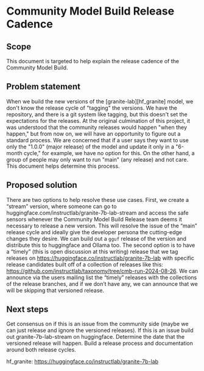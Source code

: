 # Community Model Build Release Cadence

## Scope

This document is targeted to help explain the release cadence of the Community Model Build.

## Problem statement

When we build the new versions of the [granite-lab][hf_granite] model, we don't know the release cycle of "tagging" the versions. We have the repository, and there is a git system like tagging, but this doesn't set the expectations for the releases.
	At the original culmination of this project, it was understood that the community releases would happen "when they happen," but from now on, we will have an opportunity to figure out a standard process.
	We are concerned that if a user says they want to use only the "1.0.0" (major release) of the model and update it only in a "6-month cycle," for example, we have no option for this. On the other hand, a group of people may only want to run "main" (any release) and not care. This document helps determine this process.

## Proposed solution

There are two options to help resolve these use cases. First, we create a “stream” version, where someone can go to huggingface.com/instructlab/granite-7b-lab-stream and access the safe sensors whenever the Community Model Build Release team deems it necessary to release a new version.  This will resolve the issue of the “main” release cycle and ideally give the developer persona the cutting-edge changes they desire. We can build out a `gguf` release of the version and distribute this to huggingface and Ollama too.
The second option is to have a “timely” (this is open discussion at this writing) release that we tag releases on https://huggingface.co/instructlab/granite-7b-lab with specific release candidates built off of a collection of releases like this: https://github.com/instructlab/taxonomy/tree/cmb-run-2024-08-26. We can announce via the users mailing list the “timely” releases with the collections of the release branches, and if we don’t have any, we can announce that we will be skipping that versioned release.


## Next steps

Get consensus on if this is an issue from the community side (maybe we can just release and ignore the versioned releases).
If this is an issue build out granite-7b-lab-stream on huggingface.
Determine the date that the versioned release will happen.
Build a release process and documentation around both release cycles.

hf_granite: https://huggingface.co/instructlab/granite-7b-lab



